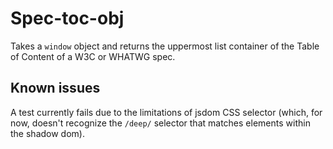 Spec-toc-obj
============

Takes a `window` object and returns the uppermost list container of the Table
of Content of a W3C or WHATWG spec.

Known issues
------------

A test currently fails due to the limitations of jsdom CSS selector (which, for now, doesn't recognize the `/deep/` selector that matches elements within the shadow dom).
